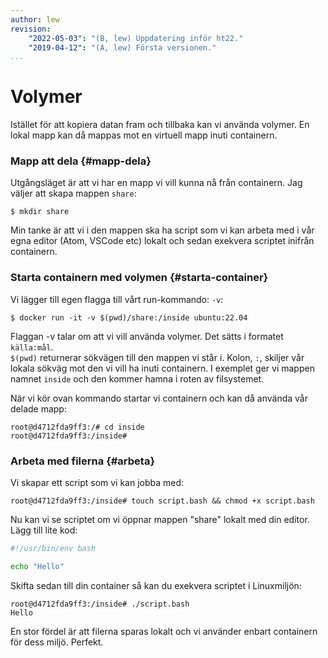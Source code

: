 ```yaml
---
author: lew
revision:
    "2022-05-03": "(B, lew) Uppdatering inför ht22."
    "2019-04-12": "(A, lew) Första versionen."
...
```

Volymer
=======================

Istället för att kopiera datan fram och tillbaka kan vi använda volymer. En lokal mapp kan då mappas mot en virtuell mapp inuti containern.



### Mapp att dela {#mapp-dela}

Utgångsläget är att vi har en mapp vi vill kunna nå från containern. Jag väljer att skapa mappen `share`:

```console
$ mkdir share
```

Min tanke är att vi i den mappen ska ha script som vi kan arbeta med i vår egna editor (Atom, VSCode etc) lokalt och sedan exekvera scriptet inifrån containern.



### Starta containern med volymen {#starta-container}

Vi lägger till egen flagga till vårt run-kommando: `-v`:

```console
$ docker run -it -v $(pwd)/share:/inside ubuntu:22.04
```

Flaggan -v talar om att vi vill använda volymer. Det sätts i formatet `källa:mål`.  
`$(pwd)` returnerar sökvägen till den mappen vi står i. Kolon, `:`, skiljer vår lokala sökväg mot den vi vill ha inuti containern. I exemplet ger vi mappen namnet `inside` och den kommer hamna i roten av filsystemet.

När vi kör ovan kommando startar vi containern och kan då använda vår delade mapp:

```console
root@d4712fda9ff3:/# cd inside
root@d4712fda9ff3:/inside#
```



### Arbeta med filerna {#arbeta}

Vi skapar ett script som vi kan jobba med:

```console
root@d4712fda9ff3:/inside# touch script.bash && chmod +x script.bash
```

Nu kan vi se scriptet om vi öppnar mappen "share" lokalt med din editor. Lägg till lite kod:

```bash
#!/usr/bin/env bash

echo "Hello"
```

Skifta sedan till din container så kan du exekvera scriptet i Linuxmiljön:

```console
root@d4712fda9ff3:/inside# ./script.bash
Hello
```

En stor fördel är att filerna sparas lokalt och vi använder enbart containern för dess miljö. Perfekt.
